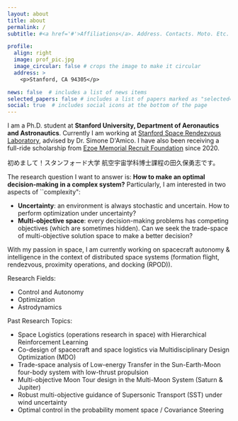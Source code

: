 ```yaml
---
layout: about
title: about
permalink: /
subtitle: #<a href='#'>Affiliations</a>. Address. Contacts. Moto. Etc.

profile:
  align: right
  image: prof_pic.jpg
  image_circular: false # crops the image to make it circular
  address: >
    <p>Stanford, CA 94305</p>

news: false  # includes a list of news items
selected_papers: false # includes a list of papers marked as "selected={true}"
social: true  # includes social icons at the bottom of the page
---
```


I am a Ph.D. student at <b>Stanford University, Department of Aeronautics and Astronautics</b>. 
Currently I am working at [Stanford Space Rendezvous Laboratory](https://slab.stanford.edu/), advised by Dr. Simone D'Amico. 
I have also been receiving a full-ride scholarship from [Ezoe Memorial Recruit Foundation](https://www.recruit-foundation.org/) since 2020.

初めまして！スタンフォード大学 航空宇宙学科博士課程の田久保勇志です。

The research question I want to answer is: <b>How to make an optimal decision-making in a complex system?</b> 
Particularly, I am interested in two aspects of ``complexity":
- <b>Uncertainty</b>: an environment is always stochastic and uncertain. How to perform optimization under uncertainty? 
- <b>Multi-objective space</b>: every decision-making problems has competing objectives (which are sometimes hidden). Can we seek the trade-space of multi-objective solution space to make a better decision? 

With my passion in space, I am currently working on spacecraft autonomy & intelligence in the context of distributed space systems (formation flight, rendezvous, proximity operations, and docking (RPOD)). 

Research Fields:
- Control and Autonomy
- Optimization 
- Astrodynamics 

Past Research Topics:
- Space Logistics (operations research in space) with Hierarchical Reinforcement Learning 
- Co-design of spacecraft and space logistics via Multidisciplinary Design Optimization (MDO)
- Trade-space analysis of Low-energy Transfer in the Sun-Earth-Moon four-body system with low-thrust propulsion
- Multi-objective Moon Tour design in the Multi-Moon System (Saturn & Jupiter)
- Robust multi-objective guidance of Supersonic Transport (SST) under wind uncertainty
- Optimal control in the probability moment space / Covariance Steering 


